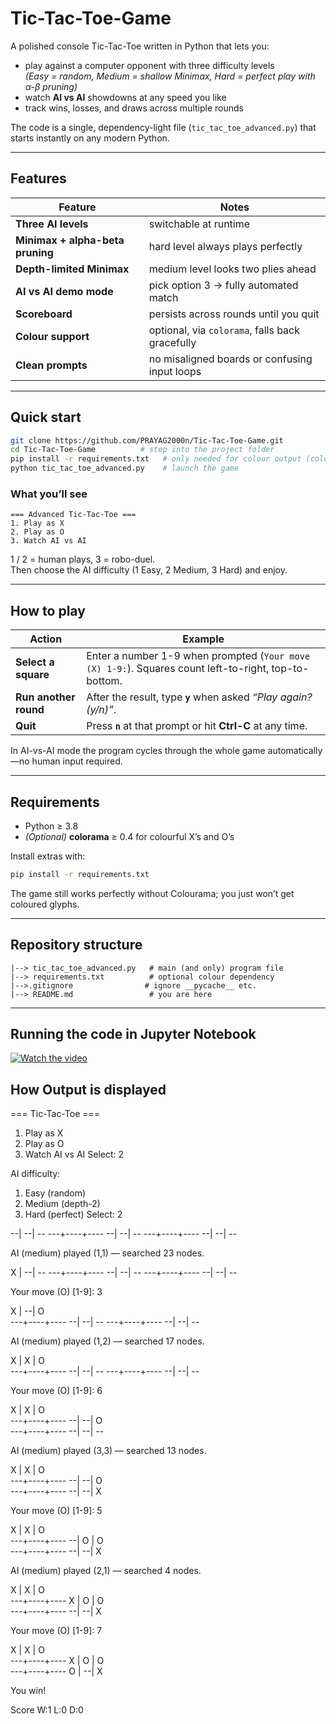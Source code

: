 # Tic-Tac-Toe-Game
A polished console Tic-Tac-Toe written in Python that lets you:

* play against a computer opponent with three difficulty levels  
  *(Easy = random, Medium = shallow Minimax, Hard = perfect play with α-β pruning)*  
* watch **AI vs AI** showdowns at any speed you like  
* track wins, losses, and draws across multiple rounds

The code is a single, dependency-light file (`tic_tac_toe_advanced.py`) that starts instantly on any modern Python.

---

## Features

| Feature | Notes |
|---------|-------|
| **Three AI levels** | switchable at runtime |
| **Minimax + alpha-beta pruning** | hard level always plays perfectly |
| **Depth-limited Minimax** | medium level looks two plies ahead |
| **AI vs AI demo mode** | pick option 3 -> fully automated match |
| **Scoreboard** | persists across rounds until you quit |
| **Colour support** | optional, via `colorama`, falls back gracefully |
| **Clean prompts** | no misaligned boards or confusing input loops |

---

## Quick start

```bash
git clone https://github.com/PRAYAG2000n/Tic-Tac-Toe-Game.git
cd Tic-Tac-Toe-Game          # step into the project folder
pip install -r requirements.txt   # only needed for colour output (colorama)
python tic_tac_toe_advanced.py    # launch the game
```

### What you’ll see

```
=== Advanced Tic-Tac-Toe ===
1. Play as X
2. Play as O
3. Watch AI vs AI
```

1 / 2 = human plays, 3 = robo-duel.  
Then choose the AI difficulty (1 Easy, 2 Medium, 3 Hard) and enjoy.

---

## How to play

| Action | Example |
|--------|---------|
| **Select a square** | Enter a number 1-9 when prompted (`Your move (X) 1-9:`). Squares count left-to-right, top-to-bottom. |
| **Run another round** | After the result, type **`y`** when asked *“Play again? (y/n)”*. |
| **Quit** | Press **`n`** at that prompt or hit **Ctrl-C** at any time. |

In AI-vs-AI mode the program cycles through the whole game automatically—no human input required.

---

## Requirements

* Python ≥ 3.8  
* *(Optional)* **colorama** ≥ 0.4 for colourful X’s and O’s  

Install extras with:

```bash
pip install -r requirements.txt
```

The game still works perfectly without Colourama; you just won’t get coloured glyphs.

---

## Repository structure

```
|--> tic_tac_toe_advanced.py   # main (and only) program file
|--> requirements.txt          # optional colour dependency
|-->.gitignore                # ignore __pycache__ etc.
|--> README.md                 # you are here
```

---
## Running the code in Jupyter Notebook
[![Watch the video](https://i3.ytimg.com/vi/6yaeinD-S-s/maxresdefault.jpg)](https://www.youtube.com/watch?v=6yaeinD-S-s)


## How Output is displayed
=== Tic-Tac-Toe ===
1) Play as X
2) Play as O
3) Watch AI vs AI
Select:  2

AI difficulty:
1) Easy   (random)
2) Medium (depth-2)
3) Hard   (perfect)
Select:  2

 --| --| -- 
---+----+----
 --| --| -- 
---+----+----
 --| --| -- 

AI (medium) played (1,1) — searched 23 nodes.

 X | --| -- 
---+----+----
 --| --| -- 
---+----+----
 --| --| -- 

Your move (O) [1-9]:  3

 X | --| O  
---+----+----
 --| --| -- 
---+----+----
 --| --| -- 

AI (medium) played (1,2) — searched 17 nodes.

 X | X | O  
---+----+----
 --| --| -- 
---+----+----
 --| --| -- 

Your move (O) [1-9]:  6

 X | X | O  
---+----+----
 --| --| O  
---+----+----
 --| --| -- 

AI (medium) played (3,3) — searched 13 nodes.

 X | X | O  
---+----+----
 --| --| O  
---+----+----
 --| --| X  

Your move (O) [1-9]:  5

 X | X | O  
---+----+----
 --| O | O  
---+----+----
 --| --| X  

AI (medium) played (2,1) — searched 4 nodes.

 X | X | O  
---+----+----
 X | O | O  
---+----+----
 --| --| X  

Your move (O) [1-9]:  7

 X | X | O  
---+----+----
 X | O | O  
---+----+----
 O | --| X  

You win!

Score  W:1  L:0  D:0
